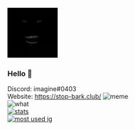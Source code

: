 ![banner](https://raw.githubusercontent.com/OAuthorization/OAuthorization/master/yeah%20main%20be%20like.png?raw=true)
### Hello 👋
Discord: imagine#0403 <br>
Website: https://stop-bark.club/
![meme](https://komarev.com/ghpvc/?username=OAuthorization&style=flat-square&color=blueviolet) <br>
![what](https://github-readme-stats.vercel.app/api/wakatime?username=OAuthorization&theme=highcontrast) <br>
[![stats](https://github-readme-stats.vercel.app/api?username=stop-bark&show_icons=true&theme=highcontrast)](https://github.com/anuraghazra/github-readme-stats) <br>
[![most used ig](https://github-readme-stats.vercel.app/api/top-langs/?username=stop-bark&layout=compact&theme=highcontrast&show_icons=true)](https://www.youtube.com/watch?v=dQw4w9WgXcQ)
<br>
